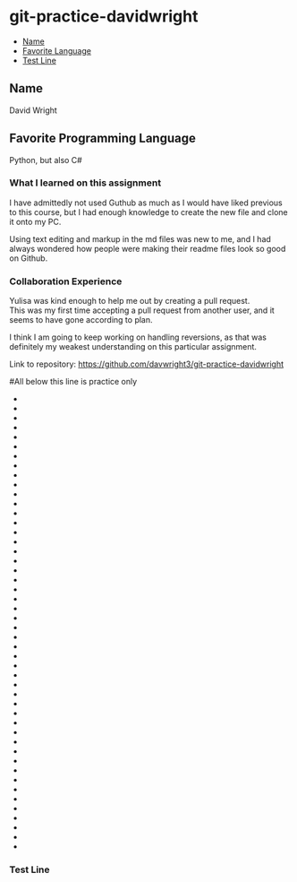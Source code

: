 # git-practice-davidwright

* [Name](#name)
* [Favorite Language](#favorite-language)
* [Test Line](#test-line)

## <a name="name"></a>Name
David Wright

## <a name="favorite-language"></a>Favorite Programming Language
Python, but also C#

### What I learned on this assignment
I have admittedly not used Guthub as much as I would have liked previous to this course, but I had enough knowledge to create the new file and clone it onto my PC.

Using text editing and markup in the md files was new to me, and I had always wondered how people were making their readme files look so good on Github.

### Collaboration Experience 
Yulisa was kind enough to help me out by creating a pull request.  
This was my first time accepting a pull request from another user, and it seems to have gone according to plan.

I think I am going to keep working on handling reversions, as that was definitely my weakest understanding on this particular assignment.

Link to repository: https://github.com/davwright3/git-practice-davidwright



#All below this line is practice only

*
*
*
*
*
*
*
*
*
*
*
*
*
*
*
*
*
*
*
*
*
*
*
*
*
*
*
*
*
*
*
*
*
*
*
*
*
*
*
*
*
*
*
*
*
*
*
*
### <a name="test-line"></a> Test Line
